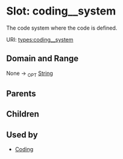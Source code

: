 
# Slot: coding__system


The code system where the code is defined.

URI: [types:coding__system](https://example.org/ccdh/datatypes/coding__system)


## Domain and Range

None ->  <sub>OPT</sub> [String](types/String.md)

## Parents


## Children


## Used by

 * [Coding](Coding.md)
